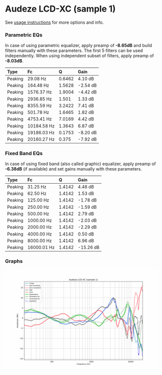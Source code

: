 # Audeze LCD-XC (sample 1)
See [usage instructions](https://github.com/jaakkopasanen/AutoEq#usage) for more options and info.

### Parametric EQs
In case of using parametric equalizer, apply preamp of **-8.65dB** and build filters manually
with these parameters. The first 5 filters can be used independently.
When using independent subset of filters, apply preamp of **-8.03dB**.

| Type    | Fc          |      Q | Gain     |
|:--------|:------------|:-------|:---------|
| Peaking | 29.08 Hz    | 0.6462 | 4.10 dB  |
| Peaking | 164.48 Hz   | 1.5628 | -2.54 dB |
| Peaking | 1576.37 Hz  | 1.9004 | -4.42 dB |
| Peaking | 2936.85 Hz  | 1.501  | 1.33 dB  |
| Peaking | 8355.59 Hz  | 3.2422 | 7.41 dB  |
| Peaking | 501.78 Hz   | 1.6465 | 1.82 dB  |
| Peaking | 4753.41 Hz  | 7.0169 | 4.42 dB  |
| Peaking | 10184.58 Hz | 1.3643 | 6.87 dB  |
| Peaking | 19186.03 Hz | 0.1753 | -8.20 dB |
| Peaking | 20160.27 Hz | 0.375  | -7.92 dB |

### Fixed Band EQs
In case of using fixed band (also called graphic) equalizer, apply preamp of **-6.38dB**
(if available) and set gains manually with these parameters.

| Type    | Fc          |      Q | Gain      |
|:--------|:------------|:-------|:----------|
| Peaking | 31.25 Hz    | 1.4142 | 4.48 dB   |
| Peaking | 62.50 Hz    | 1.4142 | 1.53 dB   |
| Peaking | 125.00 Hz   | 1.4142 | -1.78 dB  |
| Peaking | 250.00 Hz   | 1.4142 | -1.59 dB  |
| Peaking | 500.00 Hz   | 1.4142 | 2.79 dB   |
| Peaking | 1000.00 Hz  | 1.4142 | -2.03 dB  |
| Peaking | 2000.00 Hz  | 1.4142 | -2.29 dB  |
| Peaking | 4000.00 Hz  | 1.4142 | 0.50 dB   |
| Peaking | 8000.00 Hz  | 1.4142 | 6.96 dB   |
| Peaking | 16000.01 Hz | 1.4142 | -15.26 dB |

### Graphs
![](./Audeze%20LCD-XC%20(sample%201).png)